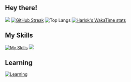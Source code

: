 ## Hey there! ##
![](https://github-readme-stats.vercel.app/api?username=Jeoml&theme=buefy&show_icons=true)
[![GitHub Streak](https://streak-stats.demolab.com/?user=Jeoml)](https://git.io/streak-stats)
![Top Langs](https://github-readme-stats.vercel.app/api/top-langs/?username=Jeoml&layout=compact)
[![Harlok's WakaTime stats](https://github-readme-stats.vercel.app/api/wakatime?username=tugjdt_23003)](https://github.com/anuraghazra/github-readme-stats)

## My Skills ##
[![My Skills](https://skillicons.dev/icons?i=js,html,css,java,py,c,cpp,figma,php,react,redux,bootstrap,nodejs,nextjs,tailwindcss,postman,jquery,flutter&perline=30)](https://skillicons.dev)
[![](https://skillicons.dev/icons?i=mysql,androidstudio,arduino,anaconda,git,github,sass,tensorflow,opencv&perline=15)](https://skillicons.dev)
## Learning ##
[![Learning](https://skillicons.dev/icons?i=typescript,sentry,firebase)](https://skillicons.dev)
